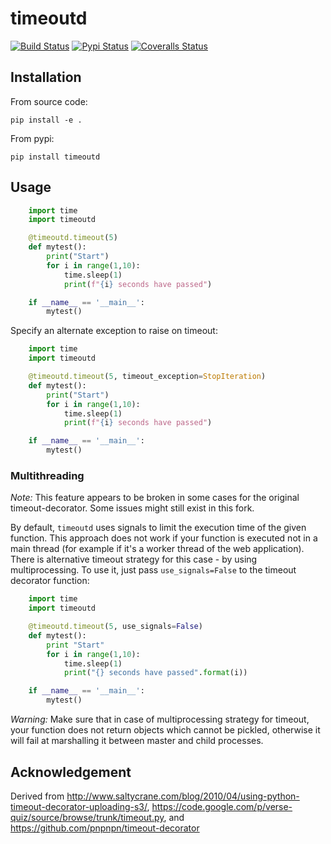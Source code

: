 # timeoutd

[![Build
Status](https://travis-ci.org/pnpnpn/timeout-decorator.svg?branch=master)](https://travis-ci.org/pnpnpn/timeout-decorator)
[![Pypi
Status](https://badge.fury.io/py/timeout-decorator.svg)](https://badge.fury.io/py/timeout-decorator)
[![Coveralls
Status](https://coveralls.io/repos/pnpnpn/timeout-decorator/badge.png?branch=master)](https://coveralls.io/r/pnpnpn/timeout-decorator)

## Installation

From source code:

```shell
pip install -e .
```

From pypi:

```shell
pip install timeoutd
```

## Usage

```python
    import time
    import timeoutd

    @timeoutd.timeout(5)
    def mytest():
        print("Start")
        for i in range(1,10):
            time.sleep(1)
            print(f"{i} seconds have passed")

    if __name__ == '__main__':
        mytest()
```

Specify an alternate exception to raise on timeout:

```python
    import time
    import timeoutd

    @timeoutd.timeout(5, timeout_exception=StopIteration)
    def mytest():
        print("Start")
        for i in range(1,10):
            time.sleep(1)
            print(f"{i} seconds have passed")

    if __name__ == '__main__':
        mytest()

```

### Multithreading

_Note:_ This feature appears to be broken in some cases for the original timeout-decorator.
Some issues might still exist in this fork.

By default, `timeoutd` uses signals to limit the execution time of the given function.
This approach does not work if your function is executed not in a main thread (for example if it's a worker thread of the web application).
There is alternative timeout strategy for this case - by using multiprocessing.
To use it, just pass `use_signals=False` to the timeout decorator function:

```python
    import time
    import timeoutd

    @timeoutd.timeout(5, use_signals=False)
    def mytest():
        print "Start"
        for i in range(1,10):
            time.sleep(1)
            print("{} seconds have passed".format(i))

    if __name__ == '__main__':
        mytest()
```

_Warning:_
Make sure that in case of multiprocessing strategy for timeout, your function does not return objects which cannot be pickled, otherwise it will fail at marshalling it between master and child processes.

## Acknowledgement

Derived from
<http://www.saltycrane.com/blog/2010/04/using-python-timeout-decorator-uploading-s3/>, <https://code.google.com/p/verse-quiz/source/browse/trunk/timeout.py>, and <https://github.com/pnpnpn/timeout-decorator>
